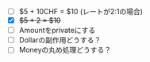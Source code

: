 - [ ] $5 + 10CHF = $10 (レートが2:1の場合)
- [x] ~~$5 * 2 = $10~~
- [ ] Amountをprivateにする
- [ ] Dollarの副作用どうする？
- [ ] Moneyの丸め処理どうする？ 